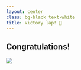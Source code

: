 ```yaml
---
layout: center
class: bg-black text-white
title: Victory lap! 🏁
---
```


## Congratulations!

<img src="/podium.gif">



